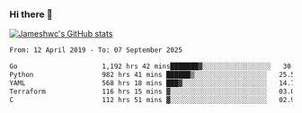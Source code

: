 ### Hi there 👋

[![Jameshwc's GitHub stats](https://github-readme-stats.vercel.app/api?username=jameshwc)](https://github.com/anuraghazra/github-readme-stats)

<!--START_SECTION:waka-->

```txt
From: 12 April 2019 - To: 07 September 2025

Go                     1,192 hrs 42 mins███████▓░░░░░░░░░░░░░░░░░   30.95 %
Python                 982 hrs 41 mins ██████▒░░░░░░░░░░░░░░░░░░   25.50 %
YAML                   568 hrs 18 mins ███▓░░░░░░░░░░░░░░░░░░░░░   14.74 %
Terraform              116 hrs 15 mins ▓░░░░░░░░░░░░░░░░░░░░░░░░   03.02 %
C                      112 hrs 51 mins ▓░░░░░░░░░░░░░░░░░░░░░░░░   02.93 %
```

<!--END_SECTION:waka-->